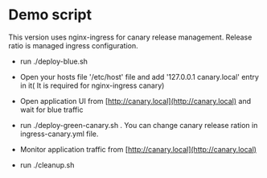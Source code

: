 # Demo script

This version uses nginx-ingress for canary release management. Release ratio is managed ingress configuration.

* run ./deploy-blue.sh

* Open your hosts file '/etc/host' file and add '127.0.0.1  canary.local' entry in it( It is required for nginx-ingress canary)

* Open application UI from [http://canary.local](http://canary.local) and wait for blue traffic

* run ./deploy-green-canary.sh . You can change  canary release ration in ingress-canary.yml file.

* Monitor application traffic  from [http://canary.local](http://canary.local)

* run ./cleanup.sh
